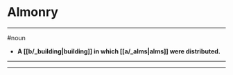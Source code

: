 # Almonry
---
#noun
- **A [[b/_building|building]] in which [[a/_alms|alms]] were distributed.**
---
---
